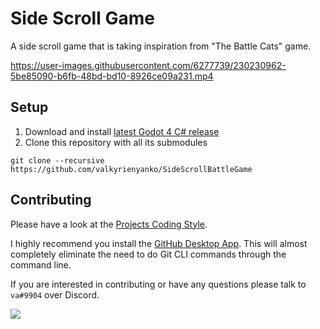 # Side Scroll Game
A side scroll game that is taking inspiration from "The Battle Cats" game.

https://user-images.githubusercontent.com/6277739/230230962-5be85090-b6fb-48bd-bd10-8926ce09a231.mp4

## Setup
1. Download and install [latest Godot 4 C# release](https://godotengine.org/)
2. Clone this repository with all its submodules
```
git clone --recursive https://github.com/valkyrienyanko/SideScrollBattleGame
```

## Contributing
Please have a look at the [Projects Coding Style](https://github.com/Valks-Games/sankari/wiki/Code-Style).

I highly recommend you install the [GitHub Desktop App](https://desktop.github.com/). This will almost completely eliminate the need to do Git CLI commands through the command line.

If you are interested in contributing or have any questions please talk to `va#9904` over Discord.

<a href="https://github.com/Valks-Games/SideScrollBattleGame/graphs/contributors">
  <img src="https://contrib.rocks/image?repo=Valks-Games/SideScrollBattleGame" />
</a>
